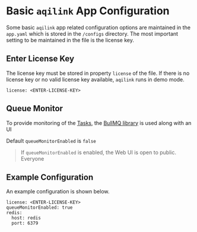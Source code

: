 # Basic `aqilink` App Configuration
Some basic `aqilink` app related configuration options are maintained in the `app.yaml` which is stored in the `/configs` directory. The most important setting to be maintained in the file is the license key. 

## Enter License Key
The license key must be stored in property `license` of the file. If there is no license key or no valid license key available, `aqilink` runs in demo mode.

```
license: <ENTER-LICENSE-KEY>
```


## Queue Monitor
To provide monitoring of the [Tasks](../configuration/aqishare/tasks.md), the [BullMQ library](https://docs.bullmq.io/) is used along with an UI

Default `queueMonitorEnabled` is `false`

> If `queueMonitorEnabled` is enabled, the Web UI is open to public. Everyone


## Example Configuration
An example configuration is shown below.

```
license: <ENTER-LICENSE-KEY>
queueMonitorEnabled: true
redis:
  host: redis
  port: 6379

```